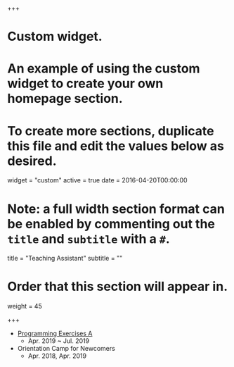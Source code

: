 +++
# Custom widget.
# An example of using the custom widget to create your own homepage section.
# To create more sections, duplicate this file and edit the values below as desired.
widget = "custom"
active = true
date = 2016-04-20T00:00:00

# Note: a full width section format can be enabled by commenting out the `title` and `subtitle` with a `#`.
title = "Teaching Assistant"
subtitle = ""

# Order that this section will appear in.
weight = 45

+++

- [Programming Exercises A](http://ecei-tohoku.github.io/ppa/)
  - Apr. 2019 ~ Jul. 2019
- Orientation Camp for Newcomers
  - Apr. 2018, Apr. 2019
